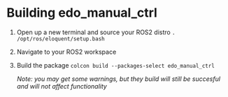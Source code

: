 # Building edo_manual_ctrl

1. Open up a new terminal and source your ROS2 distro
    `. /opt/ros/eloquent/setup.bash`

2. Navigate to your ROS2 workspace

3. Build the package
    `colcon build --packages-select edo_manual_ctrl`

    *Note: you may get some warnings, but they build will still be succesful and will not affect functionality*


